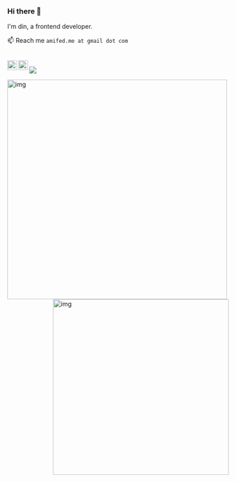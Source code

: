 ### Hi there 👋

I'm din, a frontend developer.

📫 Reach me `amifed.me at gmail dot com`

<br />

<a href="https://github.com/amifed/">
  <img align="left" alt="yisar" width="22px" src="https://cdn.jsdelivr.net/npm/simple-icons@3.1.0/icons/github.svg" />
</a>
<a target="_blank" href="https://juejin.cn/user/817692381817880">
  <img align="left" title="掘金" alt="chokcoco" width="22px" src="https://github.com/chokcoco/chokcoco/blob/main/juejin.svg" />
</a>

![](https://visitor-badge.glitch.me/badge?page_id=amifed.amifed)


<img align="left" alt="img" width="500px" src="https://github-readme-stats.vercel.app/api?username=amifed&hide=contribs,prs&count_private=true&show_icons=true&&theme=vue-dark" />

<img align="right" alt="img" width="400px" src="https://media.giphy.com/media/SWoSkN6DxTszqIKEqv/giphy.gif" />
